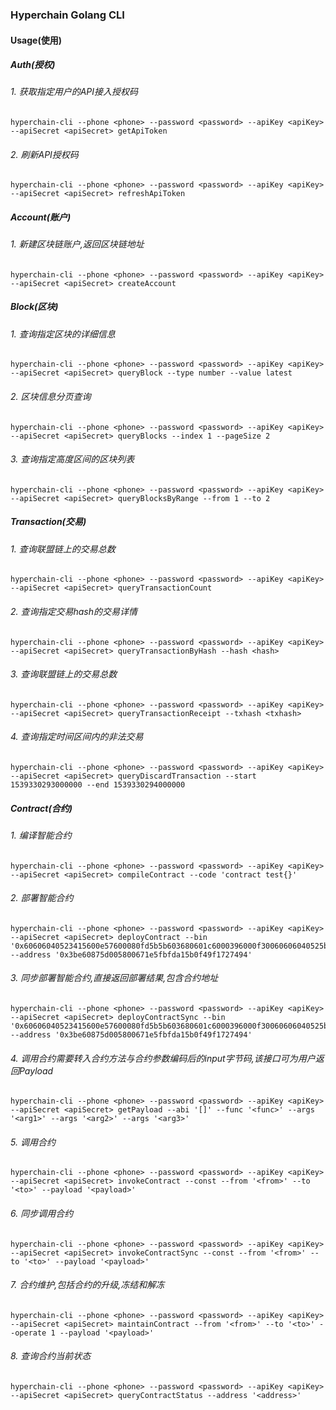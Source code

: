 ### Hyperchain Golang CLI

#### Usage(使用)
##### Auth(授权)
###### 1. 获取指定用户的API接入授权码
```shell
hyperchain-cli --phone <phone> --password <password> --apiKey <apiKey> --apiSecret <apiSecret> getApiToken
```
###### 2. 刷新API授权码
```shell
hyperchain-cli --phone <phone> --password <password> --apiKey <apiKey> --apiSecret <apiSecret> refreshApiToken
```
##### Account(账户)
###### 1. 新建区块链账户,返回区块链地址
```shell
hyperchain-cli --phone <phone> --password <password> --apiKey <apiKey> --apiSecret <apiSecret> createAccount
```
##### Block(区块)
###### 1. 查询指定区块的详细信息
```shell
hyperchain-cli --phone <phone> --password <password> --apiKey <apiKey> --apiSecret <apiSecret> queryBlock --type number --value latest
```
###### 2. 区块信息分页查询
```shell
hyperchain-cli --phone <phone> --password <password> --apiKey <apiKey> --apiSecret <apiSecret> queryBlocks --index 1 --pageSize 2
```
###### 3. 查询指定高度区间的区块列表
```shell
hyperchain-cli --phone <phone> --password <password> --apiKey <apiKey> --apiSecret <apiSecret> queryBlocksByRange --from 1 --to 2
```
##### Transaction(交易)
###### 1. 查询联盟链上的交易总数
```shell
hyperchain-cli --phone <phone> --password <password> --apiKey <apiKey> --apiSecret <apiSecret> queryTransactionCount
```
###### 2. 查询指定交易hash的交易详情
```shell
hyperchain-cli --phone <phone> --password <password> --apiKey <apiKey> --apiSecret <apiSecret> queryTransactionByHash --hash <hash>
```
###### 3. 查询联盟链上的交易总数
```shell
hyperchain-cli --phone <phone> --password <password> --apiKey <apiKey> --apiSecret <apiSecret> queryTransactionReceipt --txhash <txhash>
```
###### 4. 查询指定时间区间内的非法交易
```shell
hyperchain-cli --phone <phone> --password <password> --apiKey <apiKey> --apiSecret <apiSecret> queryDiscardTransaction --start 1539330293000000 --end 1539330294000000
```
##### Contract(合约)
###### 1. 编译智能合约
```shell
hyperchain-cli --phone <phone> --password <password> --apiKey <apiKey> --apiSecret <apiSecret> compileContract --code 'contract test{}'
```
###### 2. 部署智能合约
```shell
hyperchain-cli --phone <phone> --password <password> --apiKey <apiKey> --apiSecret <apiSecret> deployContract --bin '0x60606040523415600e57600080fd5b5b603680601c6000396000f30060606040525b600080fd00a165627a7a723058207799045e48fe5a1bd53859a58b9f2b52388e4cb227e7792eb4b894b366bd0bd40029' --address '0x3be60875d005800671e5fbfda15b0f49f1727494'
```
###### 3. 同步部署智能合约,直接返回部署结果,包含合约地址
```shell
hyperchain-cli --phone <phone> --password <password> --apiKey <apiKey> --apiSecret <apiSecret> deployContractSync --bin '0x60606040523415600e57600080fd5b5b603680601c6000396000f30060606040525b600080fd00a165627a7a723058207799045e48fe5a1bd53859a58b9f2b52388e4cb227e7792eb4b894b366bd0bd40029' --address '0x3be60875d005800671e5fbfda15b0f49f1727494'
```
###### 4. 调用合约需要转入合约方法与合约参数编码后的input字节码,该接口可为用户返回Payload
```shell
hyperchain-cli --phone <phone> --password <password> --apiKey <apiKey> --apiSecret <apiSecret> getPayload --abi '[]' --func '<func>' --args '<arg1>' --args '<arg2>' --args '<arg3>'
```
###### 5. 调用合约
```shell
hyperchain-cli --phone <phone> --password <password> --apiKey <apiKey> --apiSecret <apiSecret> invokeContract --const --from '<from>' --to '<to>' --payload '<payload>'
```
###### 6. 同步调用合约
```shell
hyperchain-cli --phone <phone> --password <password> --apiKey <apiKey> --apiSecret <apiSecret> invokeContractSync --const --from '<from>' --to '<to>' --payload '<payload>'
```
###### 7. 合约维护,包括合约的升级,冻结和解冻
```shell
hyperchain-cli --phone <phone> --password <password> --apiKey <apiKey> --apiSecret <apiSecret> maintainContract --from '<from>' --to '<to>' --operate 1 --payload '<payload>'
```
###### 8. 查询合约当前状态
```shell
hyperchain-cli --phone <phone> --password <password> --apiKey <apiKey> --apiSecret <apiSecret> queryContractStatus --address '<address>'
```
